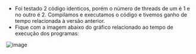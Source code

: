 - Foi testado 2 código identicos, porém o número de threads de um é 1 e no outro é 2. Compilamos e executamos o código e tivemos ganho de tempo relacionada à versão anterior.  
- Fique com a imagem abaixo do gráfico relacionado ao tempo de execução dos programas:  
  
![image](https://user-images.githubusercontent.com/74507357/200980069-42b0e891-f327-4c08-9e58-1a39c246502d.png)

